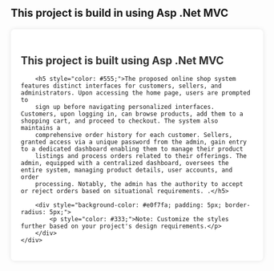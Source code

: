 
<h2>This project is build in using Asp .Net MVC</h2>

 <div style="max-width: 800px; margin: 20px auto; padding: 20px; background-color: #fff; border-radius: 8px; box-shadow: 0 0 10px rgba(0, 0, 0, 0.1);">
        <h2 style="color: #333;">This project is built using Asp .Net MVC</h2>

        <h5 style="color: #555;">The proposed online shop system features distinct interfaces for customers, sellers, and administrators. Upon accessing the home page, users are prompted to 
        sign up before navigating personalized interfaces. Customers, upon logging in, can browse products, add them to a shopping cart, and proceed to checkout. The system also maintains a 
        comprehensive order history for each customer. Sellers, granted access via a unique password from the admin, gain entry to a dedicated dashboard enabling them to manage their product
        listings and process orders related to their offerings. The admin, equipped with a centralized dashboard, oversees the entire system, managing product details, user accounts, and order 
        processing. Notably, the admin has the authority to accept or reject orders based on situational requirements. .</h5>

        <div style="background-color: #e0f7fa; padding: 5px; border-radius: 5px;">
            <p style="color: #333;">Note: Customize the styles further based on your project's design requirements.</p>
        </div>
    </div> 
   
